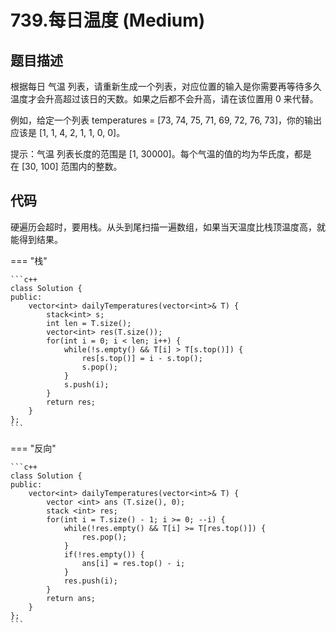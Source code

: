# 739.每日温度 (Medium)

## 题目描述

根据每日 气温 列表，请重新生成一个列表，对应位置的输入是你需要再等待多久温度才会升高超过该日的天数。如果之后都不会升高，请在该位置用 0 来代替。

例如，给定一个列表 temperatures = [73, 74, 75, 71, 69, 72, 76, 73]，你的输出应该是 [1, 1, 4, 2, 1, 1, 0, 0]。

提示：气温 列表长度的范围是 [1, 30000]。每个气温的值的均为华氏度，都是在 [30, 100] 范围内的整数。

## 代码

硬遍历会超时，要用栈。从头到尾扫描一遍数组，如果当天温度比栈顶温度高，就能得到结果。

=== "栈"

    ```c++
    class Solution {
    public:
        vector<int> dailyTemperatures(vector<int>& T) {
            stack<int> s;
            int len = T.size();
            vector<int> res(T.size());
            for(int i = 0; i < len; i++) {
                while(!s.empty() && T[i] > T[s.top()]) {
                    res[s.top()] = i - s.top();
                    s.pop();
                }
                s.push(i);
            }
            return res;
        }
    };
    ```
    
=== "反向"

    ```c++
    class Solution {
    public:
        vector<int> dailyTemperatures(vector<int>& T) {
            vector <int> ans (T.size(), 0);
            stack <int> res;
            for(int i = T.size() - 1; i >= 0; --i) {
                while(!res.empty() && T[i] >= T[res.top()]) {
                    res.pop();
                }
                if(!res.empty()) {
                    ans[i] = res.top() - i;
                }
                res.push(i);
            }
            return ans;
        }
    };
    ```